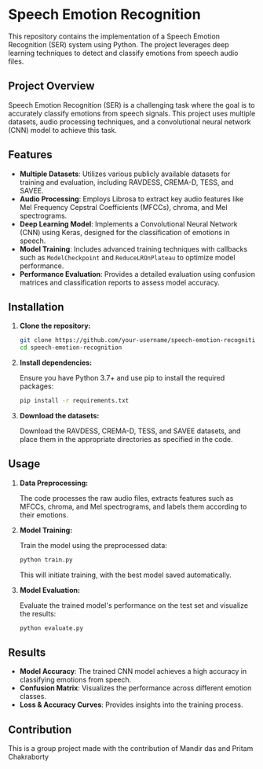 # Speech Emotion Recognition

This repository contains the implementation of a Speech Emotion Recognition (SER) system using Python. The project leverages deep learning techniques to detect and classify emotions from speech audio files.

## Project Overview

Speech Emotion Recognition (SER) is a challenging task where the goal is to accurately classify emotions from speech signals. This project uses multiple datasets, audio processing techniques, and a convolutional neural network (CNN) model to achieve this task.

## Features

- **Multiple Datasets**: Utilizes various publicly available datasets for training and evaluation, including RAVDESS, CREMA-D, TESS, and SAVEE.
- **Audio Processing**: Employs Librosa to extract key audio features like Mel Frequency Cepstral Coefficients (MFCCs), chroma, and Mel spectrograms.
- **Deep Learning Model**: Implements a Convolutional Neural Network (CNN) using Keras, designed for the classification of emotions in speech.
- **Model Training**: Includes advanced training techniques with callbacks such as `ModelCheckpoint` and `ReduceLROnPlateau` to optimize model performance.
- **Performance Evaluation**: Provides a detailed evaluation using confusion matrices and classification reports to assess model accuracy.

## Installation

1. **Clone the repository:**

   ```bash
   git clone https://github.com/your-username/speech-emotion-recognition.git
   cd speech-emotion-recognition
   ```

2. **Install dependencies:**

   Ensure you have Python 3.7+ and use pip to install the required packages:

   ```bash
   pip install -r requirements.txt
   ```

3. **Download the datasets:**

   Download the RAVDESS, CREMA-D, TESS, and SAVEE datasets, and place them in the appropriate directories as specified in the code.

## Usage

1. **Data Preprocessing:**

   The code processes the raw audio files, extracts features such as MFCCs, chroma, and Mel spectrograms, and labels them according to their emotions.

2. **Model Training:**

   Train the model using the preprocessed data:

   ```bash
   python train.py
   ```

   This will initiate training, with the best model saved automatically.

3. **Model Evaluation:**

   Evaluate the trained model's performance on the test set and visualize the results:

   ```bash
   python evaluate.py
   ```

## Results

- **Model Accuracy**: The trained CNN model achieves a high accuracy in classifying emotions from speech.
- **Confusion Matrix**: Visualizes the performance across different emotion classes.
- **Loss & Accuracy Curves**: Provides insights into the training process.

## Contribution
This is a group project made with the contribution of Mandir das and Pritam Chakraborty



